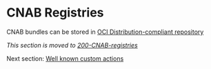# CNAB Registries

CNAB bundles can be stored in [OCI Distribution-compliant repository](https://github.com/opencontainers/distribution-spec/blob/master/spec.md)

_This section is moved to [200-CNAB-registries](200-CNAB-registries.md)_


Next section: [Well known custom actions](805-well-known-custom-actions.md)
